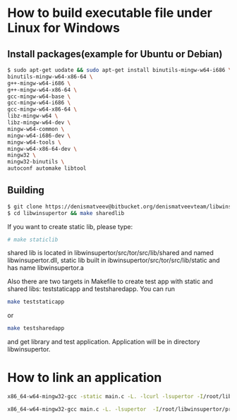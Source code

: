 # How to build executable file under Linux for Windows 
## Install packages(example for Ubuntu or Debian)
````bash
$ sudo apt-get uodate && sudo apt-get install binutils-mingw-w64-i686 \
binutils-mingw-w64-x86-64 \
g++-mingw-w64-i686 \
g++-mingw-w64-x86-64 \
gcc-mingw-w64-base \
gcc-mingw-w64-i686 \
gcc-mingw-w64-x86-64 \
libz-mingw-w64 \
libz-mingw-w64-dev \
mingw-w64-common \
mingw-w64-i686-dev \
mingw-w64-tools \
mingw-w64-x86-64-dev \
mingw32 \
mingw32-binutils \
autoconf automake libtool
````
## Building

````bash
$ git clone https://denismatveev@bitbucket.org/denismatveevteam/libwinsupertor.git
$ cd libwinsupertor && make sharedlib
````
If you want to create static lib, please type:
````bash
# make staticlib
````

shared lib is located in libwinsupertor/src/tor/src/lib/shared and named libwinsupertor.dll, static lib built in ibwinsupertor/src/tor/src/lib/static and has name libwinsupertor.a

Also there are two targets in Makefile to create test app with static and shared libs: teststaticapp and testsharedapp. You can run 

````bash
make teststaticapp
````
or

````bash
make testsharedapp
````
and get library and test application. Application will be in directory libwinsupertor.

# How to link an application

````bash
x86_64-w64-mingw32-gcc -static main.c -L. -lcurl -lsupertor -I/root/libwinsupertor/src/tor/src/proxytor/ -I/root/libwinsupertor/src/tor/src/or -I/root/libwinsupertor/prefix-win/include/ -o app-win-static.exe
````

````bash
x86_64-w64-mingw32-gcc main.c -L. -lsupertor  -I/root/libwinsupertor/prefix-win/include/ -I/root/libwinsupertor/src/tor/src/proxytor/ -o app-shared-win.exe
````